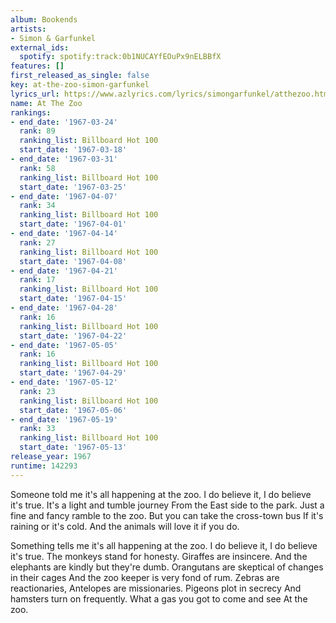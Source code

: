 ```yaml
---
album: Bookends
artists:
- Simon & Garfunkel
external_ids:
  spotify: spotify:track:0b1NUCAYfEOuPx9nELBBfX
features: []
first_released_as_single: false
key: at-the-zoo-simon-garfunkel
lyrics_url: https://www.azlyrics.com/lyrics/simongarfunkel/atthezoo.html
name: At The Zoo
rankings:
- end_date: '1967-03-24'
  rank: 89
  ranking_list: Billboard Hot 100
  start_date: '1967-03-18'
- end_date: '1967-03-31'
  rank: 58
  ranking_list: Billboard Hot 100
  start_date: '1967-03-25'
- end_date: '1967-04-07'
  rank: 34
  ranking_list: Billboard Hot 100
  start_date: '1967-04-01'
- end_date: '1967-04-14'
  rank: 27
  ranking_list: Billboard Hot 100
  start_date: '1967-04-08'
- end_date: '1967-04-21'
  rank: 17
  ranking_list: Billboard Hot 100
  start_date: '1967-04-15'
- end_date: '1967-04-28'
  rank: 16
  ranking_list: Billboard Hot 100
  start_date: '1967-04-22'
- end_date: '1967-05-05'
  rank: 16
  ranking_list: Billboard Hot 100
  start_date: '1967-04-29'
- end_date: '1967-05-12'
  rank: 23
  ranking_list: Billboard Hot 100
  start_date: '1967-05-06'
- end_date: '1967-05-19'
  rank: 33
  ranking_list: Billboard Hot 100
  start_date: '1967-05-13'
release_year: 1967
runtime: 142293
---
```

Someone told me it's all happening at the zoo.
I do believe it, I do believe it's true.
It's a light and tumble journey
From the East side to the park.
Just a fine and fancy ramble to the zoo.
But you can take the cross-town bus
If it's raining or it's cold.
And the animals will love it if you do.

Something tells me it's all happening at the zoo.
I do believe it, I do believe it's true.
The monkeys stand for honesty.
Giraffes are insincere.
And the elephants are kindly but they're dumb.
Orangutans are skeptical of changes in their cages
And the zoo keeper is very fond of rum.
Zebras are reactionaries,
Antelopes are missionaries.
Pigeons plot in secrecy
And hamsters turn on frequently.
What a gas you got to come and see
At the zoo.
